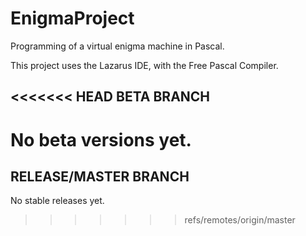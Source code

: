 # EnigmaProject
Programming of a virtual enigma machine in Pascal.

This project uses the Lazarus IDE, with the Free Pascal Compiler.

<<<<<<< HEAD
BETA BRANCH
------------------------
No beta versions yet.
=======
RELEASE/MASTER BRANCH
------------------------
No stable releases yet.
>>>>>>> refs/remotes/origin/master
